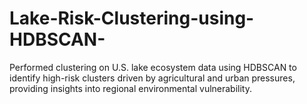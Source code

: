 # Lake-Risk-Clustering-using-HDBSCAN-
Performed clustering on U.S. lake ecosystem data using HDBSCAN to identify high-risk clusters driven by agricultural and urban pressures, providing insights into regional environmental vulnerability.
